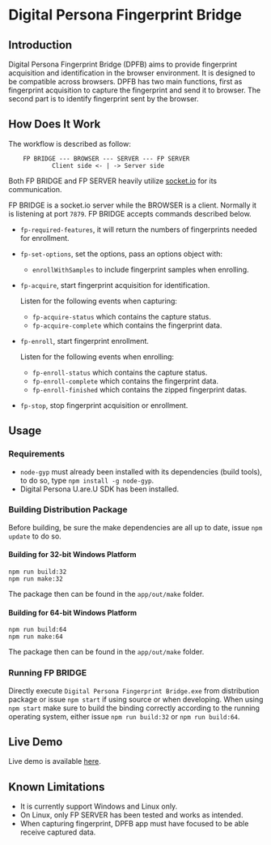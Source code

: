 # Digital Persona Fingerprint Bridge

## Introduction

Digital Persona Fingerprint Bridge (DPFB) aims to provide fingerprint
acquisition and identification in the browser environment. It is designed
to be compatible across browsers. DPFB has two main functions, first as
fingerprint acquisition to capture the fingerprint and send it to browser.
The second part is to identify fingerprint sent by the browser.

## How Does It Work

The workflow is described as follow:
```
    FP BRIDGE --- BROWSER --- SERVER --- FP SERVER
            Client side <- | -> Server side
```

Both FP BRIDGE and FP SERVER heavily utilize [socket.io](https://socket.io)
for its communication.

FP BRIDGE is a socket.io server while the BROWSER is a client. Normally it is
listening at port `7879`. FP BRIDGE accepts commands described below.

* `fp-required-features`, it will return the numbers of fingerprints needed
  for enrollment.
* `fp-set-options`, set the options, pass an options object with:

  * `enrollWithSamples` to include fingerprint samples when enrolling.

* `fp-acquire`, start fingerprint acquisition for identification.

  Listen for the following events when capturing:
  * `fp-acquire-status` which contains the capture status.
  * `fp-acquire-complete` which contains the fingerprint data.

* `fp-enroll`, start fingerprint enrollment.

  Listen for the following events when enrolling:
  * `fp-enroll-status` which contains the capture status.
  * `fp-enroll-complete` which contains the fingerprint data.
  * `fp-enroll-finished` which contains the zipped fingerprint datas.

* `fp-stop`, stop fingerprint acquisition or enrollment.

## Usage

### Requirements

* `node-gyp` must already been installed with its dependencies (build tools),
  to do so, type `npm install -g node-gyp`.
* Digital Persona U.are.U SDK has been installed.

### Building Distribution Package

Before building, be sure the make dependencies are all up to date, issue `npm update` to do so.

#### Building for 32-bit Windows Platform

```
npm run build:32
npm run make:32
```

The package then can be found in the `app/out/make` folder.

#### Building for 64-bit Windows Platform

```
npm run build:64
npm run make:64
```

The package then can be found in the `app/out/make` folder.

### Running FP BRIDGE

Directly execute `Digital Persona Fingerprint Bridge.exe` from distribution
package or issue `npm start` if using source or when developing. When using
`npm start` make sure to build the binding correctly according to the running
operating system, either issue `npm run build:32` or `npm run build:64`.

## Live Demo

Live demo is available [here](https://ntlab.id/demo/digital-persona-fingerprint-bridge).

## Known Limitations

* It is currently support Windows and Linux only.
* On Linux, only FP SERVER has been tested and works as intended.
* When capturing fingerprint, DPFB app must have focused to be able receive
  captured data.
